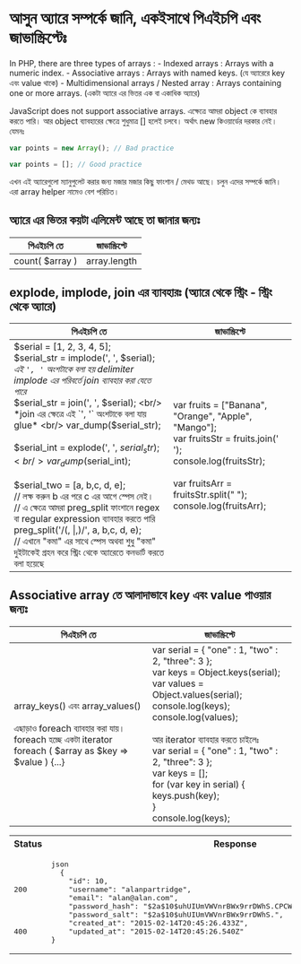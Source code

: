 # আসুন অ্যারে সম্পর্কে জানি, একইসাথে পিএইচপি এবং জাভাস্ক্রিপ্টেঃ

In PHP, there are three types of arrays :
	- Indexed arrays : Arrays with a numeric index.
	- Associative arrays : Arrays with named keys. (যে অ্যারেরে key এবং value থাকে)
	- Multidimensional arrays / Nested array : Arrays containing one or more arrays. (একটা অ্যারে এর ভিতর এক বা একাধিক অ্যারে)

JavaScript does not support associative arrays. এক্ষেত্রে আমরা object কে ব্যাবহার করতে পারি। আর object ব্যাবহারের ক্ষেত্রে শুধুমাত্র [] হলেই চলবে। অর্থাৎ new কিওয়ার্ডের দরকার নেই। যেমনঃ

```javascript
var points = new Array(); // Bad practice
```
```javascript
var points = []; // Good practice
```

এখন এই অ্যারেগুলো ম্যানুপুলেট করার জন্য মজার মজার কিছু ফাংশান / মেথড আছে। চলুন এদের সম্পর্কে জানি। এরা array helper নামেও বেশ পরিচিত।

## অ্যারে এর ভিতর কয়টা এলিমেন্ট আছে তা জানার জন্যঃ

| পিএইচপি তে | জাভাস্ক্রিপ্টে |
| --- | --- |
count( $array ) | array.length

## explode, implode, join এর ব্যাবহারঃ (অ্যারে থেকে স্ট্রিং - স্ট্রিং থেকে অ্যারে)

| পিএইচপি তে | জাভাস্ক্রিপ্টে |
| --- | --- |
$serial = [1, 2, 3, 4, 5]; <br/> $serial_str = implode(', ', $serial); <br/> *এই `', '` অংশটাকে বলা হয় delimiter* <br/> *implode এর পরিবর্তে join ব্যাবহার করা যেতে পারে* <br/> $serial_str = join(', ', $serial); <br/> *join এর ক্ষেত্রে এই `', '` অংশটাকে বলা যায় glue* <br/> var_dump($serial_str); <br/><br/> $serial_int = explode(', ', $serial_str); <br/> var_dump($serial_int); <br/><br/> $serial_two = [a, b,c, d, e]; <br/> // লক্ষ করুন b এর পরে c এর আগে স্পেস নেই। <br/> // এ ক্ষেত্রে আমরা preg_split ফাংশানে regex বা regular expression ব্যাবহার করতে পারি <br/> preg_split('/(, \|,)/', a, b,c, d, e); <br/> // এখানে "কমা" এর সাথে স্পেস অথবা শুধু "কমা" দুইটাকেই গ্রহন করে স্ট্রিং থেকে অ্যারেতে কনভার্ট করতে বলা হয়েছে | var fruits = ["Banana", "Orange", "Apple", "Mango"]; <br/> var fruitsStr = fruits.join(' '); <br/> console.log(fruitsStr); <br/><br/> var fruitsArr = fruitsStr.split(" "); <br/> console.log(fruitsArr);

## Associative array তে আলাদাভাবে key এবং value পাওয়ার জন্যঃ

| পিএইচপি তে | জাভাস্ক্রিপ্টে |
| --- | --- |
array_keys() এবং array_values() <br/><br/> এছাড়াও foreach ব্যাবহার করা যায়। foreach হচ্ছে একটা iterator <br/> foreach ( $array as $key => $value ) {...} | var serial = { "one" : 1, "two" : 2, "three": 3 }; <br/> var keys = Object.keys(serial); <br/> var values = Object.values(serial); <br/> console.log(keys); <br/> console.log(values); <br/><br/> আর iterator ব্যাবহার করতে চাইলেঃ <br/> var serial = { "one" : 1, "two" : 2, "three": 3 }; <br/> var keys = []; <br/> for (var key in serial) { <br/> keys.push(key); <br/> } <br/> console.log(keys);



<table>
<tr>
<th>
Status
</th>
<th>
Response
</th>
</tr>

<tr>

<td>
<pre>
<br/><br/><br/>200<br/><br/><br/><br/><br/>400<br/>
</pre>
</td>

<td>
<pre>
json
  {
    "id": 10,
    "username": "alanpartridge",
    "email": "alan@alan.com",
    "password_hash": "$2a$10$uhUIUmVWVnrBWx9rrDWhS.CPCWCZsyqqa8./whhfzBZydX7yvahHS",
    "password_salt": "$2a$10$uhUIUmVWVnrBWx9rrDWhS.",
    "created_at": "2015-02-14T20:45:26.433Z",
    "updated_at": "2015-02-14T20:45:26.540Z"
}
</pre>
</td>

</tr>
</table>
